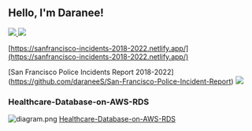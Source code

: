 <h2> Hello, I'm Daranee! </h2> 

<a href= "https://www.linkedin.com/in/daraneeS/" target="_blank">
  <img src="https://img.shields.io/badge/-LinkedIn-0077B5?style=flat&logo=Linkedin&logoColor=white"/>
</a> 
<a href= "mailto:daraneecsrx@gmail.com">
  <img src="https://img.shields.io/badge/-Gmail-c14438?style=flat&logo=Gmail&logoColor=white"/>
</a>

[https://sanfrancisco-incidents-2018-2022.netlify.app/](https://sanfrancisco-incidents-2018-2022.netlify.app/)
 
[San Francisco Police Incidents Report 2018-2022] (https://github.com/daraneeS/San-Francisco-Police-Incident-Report)
![](sf_map.gif)


<h3> Healthcare-Database-on-AWS-RDS  </h3>

![diagram.png](https://github.com/daraneeS/diagram.png)
[Healthcare-Database-on-AWS-RDS](https://github.com/daraneeS/Healthcare-Database-on-AWS-RDS)
